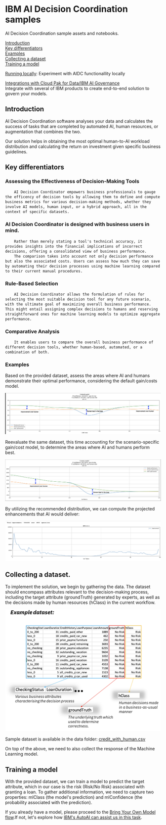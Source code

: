 # IBM AI Decision Coordination samples
AI Decision Coordination sample assets and notebooks.

[Introduction](#intro)<br>
[Key differentiators](#key)<br>
[Examples](#examples)<br>
[Collecting a dataset](#dataset)<br>
[Training a model](#model)<br>

[Running locally](docs/Local.md#local): Experiment with AIDC functionallity locally<br>

[Integrations with Cloud Pak for Data/IBM AI Governance](docs/Integrations.md#integrations)<br>
Integrate with several of IBM products to create end-to-end solution to govern your models.

<a id="intro"></a>
## Introduction

AI Decision Coordination software analyses your data and calculates the success of tasks 
that are completed by automated AI, human resources, or augmentation that combines the two.

Our solution helps in obtaining the most optimal human-to-AI workload distribution and 
calculating the return on investment given specific business guidelines.

<a id="key"></a>
## Key differentiators

### Assessing the Effectiveness of Decision-Making Tools
```
    AI Decision Coordinator empowers business professionals to gauge the efficency of decision tools by allowing them to define and compute business metrics for various decision-making methods, whether they involve AI models, human input, or a hybrid approach, all in the context of specific datasets. 
```
### AI Decision Coordinator is designed with business users in mind.
```
    Rather than merely stating a tool's technical accuracy, it provides insights into the financial implications of incorrect decisions, offering a consolidated view of business performance.
    The comparison takes into account not only decision performance but also the associated costs. Users can assess how much they can save by automating their decision processes using machine learning compared to their current manual procedures.
```
### Rule-Based Selection
```
    AI Decision Coordinator allows the formulation of rules for selecting the most suitable decision tool for any future scenario, with the ultimate goal of maximizing overall business performance. This might entail assigning complex decisions to humans and reserving straightforward ones for machine learning models to optimize aggregate performance.
```
### Comparative Analysis 
```
    It enables users to compare the overall business performance of different decision tools, whether human-based, automated, or a combination of both.
```
<a id="examples"></a>
### Examples

Based on the provided dataset, assess the areas where AI and humans demonstrate their optimal performance, considering the default gain/costs model.

![roi1](images/roi1.png)

Reevaluate the same dataset, this time accounting for the scenario-specific gain/cost model, to determine the areas where AI and humans perform best.

![roi2](images/roi2.png)

By utilizing the recommended distribution, we can compute the projected enhancements that AI would deliver:

![improvement](images/improvement.png)

<a id="dataset"></a>
## Collecting a dataset.

To implement the solution, we begin by gathering the data. 
The dataset should encompass attributes relevant to the decision-making process, including the target attribute (groundTruth) generated by experts, as well as the decisions made by human resources (hClass) in the current workflow.

![dataset](images/dataset.png)

Sample dataset is available in the data folder: [credit_with_human.csv](data/credit_with_human.csv)

On top of the above, we need to also collect the response of the Machine Learning model.

<a id="model"></a>
## Training a model

With the provided dataset, we can train a model to predict the target attribute, which in our case is the risk (Risk/No Risk) associated with granting a loan. To gather additional information, we need to capture two properties: mlClass (the model's prediction) and mlConfidence (the probability associated with the prediction).

If you already have a model, please proceed to the [Bring Your Own Model flow](docs/BYOM.md#byom).If not, let's explore how [IBM's AutoAI can assist us in this task](docs/AutoAI.md#autoai).
